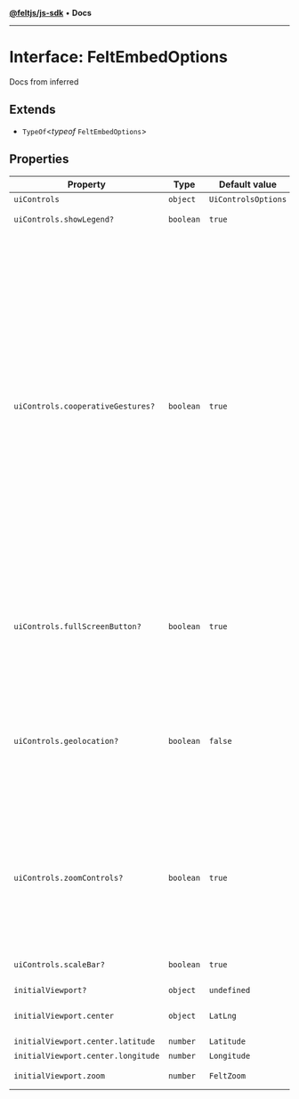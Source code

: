 [**@feltjs/js-sdk**](../../README.md) • **Docs**

***

# Interface: FeltEmbedOptions

Docs from inferred

## Extends

- `TypeOf`\<*typeof* `FeltEmbedOptions`\>

## Properties

| Property | Type | Default value | Description | Inherited from |
| ------ | ------ | ------ | ------ | ------ |
| `uiControls` | `object` | `UiControlsOptions` | [UiControlsOptions](UiControlsOptions.md) | `z.infer.uiControls` |
| `uiControls.showLegend?` | `boolean` | `true` | Whether or not the legend is shown. | - |
| `uiControls.cooperativeGestures?` | `boolean` | `true` | When co-operative gestures are enabled, the pan and zoom gestures are adjusted to work better when the map is embedded in another page. **Remarks** On mobile devices, enabling co-operative gestures will allow the user to pan past the embedded map with a single finger drag. To pan the map, they must use two fingers. On desktop devices, enabling co-operative gestures allows the user to scroll past the embedded map using their scroll wheel or trackpad. To zoom the map, they must hold the Ctrl (Windows) or Command key (Mac) while scrolling. | - |
| `uiControls.fullScreenButton?` | `boolean` | `true` | Whether or not the full screen button is shown in an embedded map. **Remarks** When clicked, this will open the map in a new tab or window. | - |
| `uiControls.geolocation?` | `boolean` | `false` | Whether or not the geolocation button is shown in an embedded map. **Remarks** The geolocation feature will plot your position on the map. If you click the button again, it will start tracking your position. | - |
| `uiControls.zoomControls?` | `boolean` | `true` | Whether or not the zoom controls are shown in an embedded map. **Remarks** This does not affect whether or not the map can be zoomed, just the display of the zoom controls in the bottom right corner of the map. | - |
| `uiControls.scaleBar?` | `boolean` | `true` | Whether or not the scale bar is shown in an embedded map. | - |
| `initialViewport?` | `object` | `undefined` | [ViewportCenterZoom](ViewportCenterZoom.md) | `z.infer.initialViewport` |
| `initialViewport.center` | `object` | `LatLng` | The center of the viewport in latitude and longitude. | - |
| `initialViewport.center.latitude` | `number` | `Latitude` | - | - |
| `initialViewport.center.longitude` | `number` | `Longitude` | - | - |
| `initialViewport.zoom` | `number` | `FeltZoom` | The zoom level of the viewport. | - |
